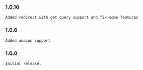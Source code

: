 ### 1.0.10
    Added redirect with get query support and fix some features
### 1.0.6
    Added amazon support
### 1.0.0
    Initial release.
